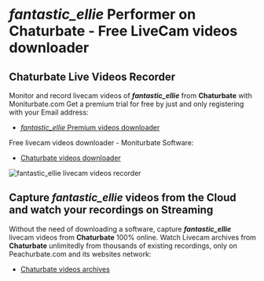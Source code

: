 # _fantastic_ellie_ Performer on Chaturbate - Free LiveCam videos downloader

## Chaturbate Live Videos Recorder

Monitor and record livecam videos of **_fantastic_ellie_** from **Chaturbate** with Moniturbate.com
Get a premium trial for free by just and only registering with your Email address:
* [_fantastic_ellie_ Premium videos downloader](https://moniturbate.com/request-demo-licence-key.html)

Free livecam videos downloader - Moniturbate Software:
* [Chaturbate videos downloader](https://moniturbate.com/moniturbate-download-software.html)

![_fantastic_ellie_ livecam videos recorder](https://peachurnet.com/templates/moniturbate-software.png)


## Capture _fantastic_ellie_ videos from the Cloud and watch your recordings on Streaming

Without the need of downloading a software, capture **_fantastic_ellie_** livecam videos from **Chaturbate** 100% online.
Watch Livecam archives from **Chaturbate** unlimitedly from thousands of existing recordings, only on Peachurbate.com and its websites network:
* [Chaturbate videos archives](https://peachurnet.com/)